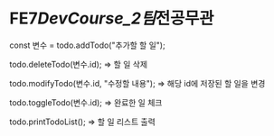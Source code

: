 # FE7*DevCourse_2팀*전공무관

const 변수 = todo.addTodo("추가할 할 일");

todo.deleteTodo(변수.id); => 할 일 삭제

todo.modifyTodo(변수.id, "수정할 내용"); => 해당 id에 저장된 할 일을 변경

todo.toggleTodo(변수.id); => 완료한 일 체크

todo.printTodoList(); => 할 일 리스트 출력

